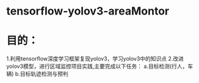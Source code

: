 # tensorflow-yolov3-areaMontor
# 目的：
 1.利用tensorflow深度学习框架复现yolov3，学习yolov3中的知识点
 2.改进yolov3模型，进行区域监控项目实践,主要完成以下任务：
    a.目标检测(行人，车辆)
    b.目标轨迹检测与预判
